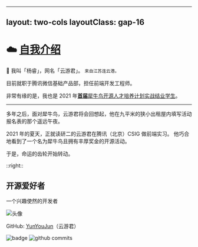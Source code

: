 <EVABanner />

---
layout: two-cols
layoutClass: gap-16
---

# ☁️ [自我介绍](https://intro.yunyoujun.cn)

👋 我叫「<span class="noto-serif-sc">杨睿</span>」，网名「<span class="noto-serif-sc">云游君</span>」。
<small>来自江苏连云港。</small>

目前就职于腾讯微信基础产品部，担任前端开发工程师。

非常有缘的是，我也是 2021 年[**首届**犀牛鸟开源人才培养计划实战结业学生](https://mp.weixin.qq.com/s/ktOoQZk8h_Km4dfgVMlQCA)。

<hr />

<div class="mt-4 flex gap-2 op-70">

<!-- <div class="text-center flex flex-col justify-between w-30 gap-2">
<img src="/images/work/antfarm-homepage.webp" alt="蚂蚁庄园" class="rounded-lg shadow-lg" />
<small class="text-xs text-center">蚂蚁庄园</small>
</div> -->

<!-- <div class="text-center flex flex-col justify-between w-30 gap-2">
<img src="/images/work/red-envelope-cover.webp" alt="红包封面" class="rounded-lg shadow-lg" />
<small class="text-xs text-center">红包封面</small>
</div> -->

<div>

多年之后，面对犀牛鸟，云游君将会回想起，他在九平米的狭小出租屋内填写活动报名表的那个遥远午夜。

2021 年的夏天，正就读研二的云游君在腾讯（北京）CSIG 做前端实习。
他巧合地看到了一个名为犀牛鸟且拥有丰厚奖金的开源活动。

于是，命运的齿轮开始转动。

</div>

</div>

::right::

<div>

## 开源爱好者 <div class="i-ri-github-fill inline-block -mb-1" />

一个兴趣使然的开发者

<img class="size-24 absolute right-25 top-12 rounded-full shadow border border-2" src="https://yunyoujun.cn/images/avatar.jpg" alt="头像" />

GitHub: [YunYouJun](https://github.com/YunYouJun)（云游君）

<img class="w-100" src="https://github-readme-stats.vercel.app/api?username=YunYouJun&show_icons=true&icon_color=0078e7&title_color=0078e7&include_all_commits=true" alt="badge" />

<img class="w-50 my-4 rounded" src="/images/github-commits.webp" alt="github commits" />

</div>
